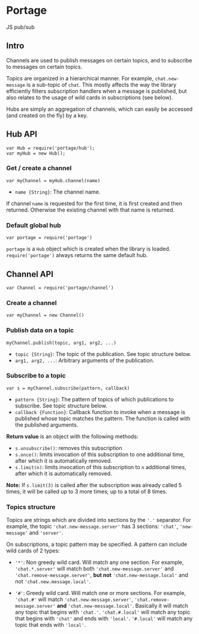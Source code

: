 # Portage

JS pub/sub

## Intro

Channels are used to publish messages on certain topics, and to subscribe
to messages on certain topics.

Topics are organized in a hierarchical manner. For example, `chat.new-message`
is a sub-topic of `chat`. This mostly affects the way the library efficiently
filters subscription handlers when a message is published, but also relates
to the usage of wild cards in subscriptions (see below).

Hubs are simply an aggregation of channels, which can easily be accessed (and
created on the fly) by a key.

## Hub API

```
var Hub = require('portage/hub');
var myHub = new Hub();
```

### Get / create a channel

`var myChannel = myHub.channel(name)`

- `name {String}`: The channel name.

If channel `name` is requested for the first time, it is first created and then
returned. Otherwise the existing channel with that name is returned.

### Default global hub

`var portage = require('portage')`

`portage` is a `Hub` object which is created when the library is loaded.
`require('portage')` always returns the same default hub.

## Channel API

`var Channel = require('portage/channel')`

### Create a channel

`var myChannel = new Channel()`

### Publish data on a topic

`myChannel.publish(topic, arg1, arg2, ...)`

- `topic {String}`: The topic of the publication. See topic structure below.
- `arg1, arg2, ...`: Arbitrary arguments of the publication.

### Subscribe to a topic

`var s = myChannel.subscribe(pattern, callback)`

- `pattern {String}`: The pattern of topics of which publications to subscribe.
   See topic structure below.
- `callback {Function}`: Callback function to invoke when a message is published
   whose topic matches the pattern. The function is called with the published
   arguments.

**Return value** is an object with the following methods:

- `s.unsubscribe()`: removes this subscription
- `s.once()`: limits invocation of this subscription to one additional time,
  after which it is automatically removed.
- `s.limit(n)`: limits invocation of this subscription to `n` additional
  times, after which it is automatically removed.

**Note:** If `s.limit(3)` is called after the subscription was already called 5
times, it will be called up to 3 more times; up to a total of 8 times.

### Topics structure

Topics are strings which are divided into sections by the `'.'` separator.
For example, the topic `'chat.new-message.server'` has 3 sections: `'chat'`,
`'new-message'` and `'server'`.

On subscriptions, a topic pattern may be specified. A pattern can include wild
cards of 2 types:

- `'*'`: Non greedy wild card. Will match any one section. For example,
  `'chat.*.server'` will match both `'chat.new-message.server'` and
  `'chat.remove-message.server'`, **but not** `'chat.new-message.local'` and
  not `'chat.new.message.local'`.

- `'#'`: Greedy wild card. Will match one or more sections. For example,
  `'chat.#'` will match `'chat.new-message.server'`,
  `'chat.remove-message.server'` **and** `'chat.new-message.local'`. Basically
  it will match any topic that begins with `'chat.'`. `'chat.#.local'` will
  match any topic that begins with `'chat'` and ends with `'local'`. `'#.local'`
  will match any topic that ends with `'local'`.
